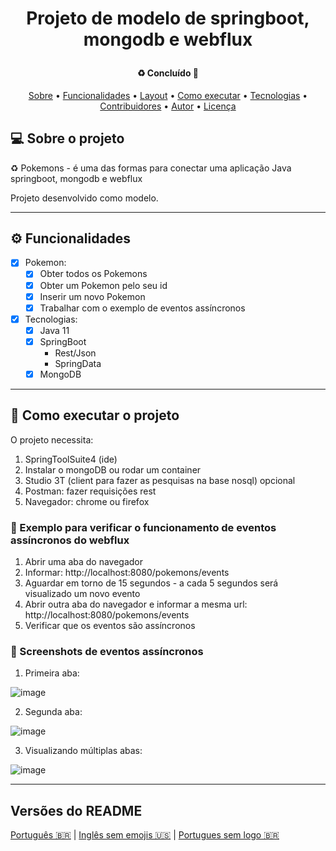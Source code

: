 <h1 align="center">
    <p>Projeto de modelo de springboot, mongodb e webflux</p>
</h1>

<h4 align="center"> 
	♻️ Concluído 🚀 
</h4>

<p align="center">
 <a href="#-sobre-o-projeto">Sobre</a> •
 <a href="#-funcionalidades">Funcionalidades</a> •
 <a href="#-layout">Layout</a> • 
 <a href="#-como-executar-o-projeto">Como executar</a> • 
 <a href="#-tecnologias">Tecnologias</a> • 
 <a href="#-contribuidores">Contribuidores</a> • 
 <a href="#-autor">Autor</a> • 
 <a href="#user-content--licença">Licença</a>
</p>


## 💻 Sobre o projeto

♻️ Pokemons - é uma das formas para conectar uma aplicação Java springboot, mongodb e webflux

Projeto desenvolvido como modelo.

---

## ⚙️ Funcionalidades

- [x] Pokemon:
  - [x] Obter todos os Pokemons
  - [x] Obter um Pokemon pelo seu id
  - [x] Inserir um novo Pokemon
  - [x] Trabalhar com o exemplo de eventos assíncronos

- [x] Tecnologias:
  - [x] Java 11
  - [x] SpringBoot
    - Rest/Json
    - SpringData
  - [x] MongoDB

---

## 🚀 Como executar o projeto

O projeto necessita:
1. SpringToolSuite4 (ide)
2. Instalar o mongoDB ou rodar um container
3. Studio 3T (client para fazer as pesquisas na base nosql) opcional
4. Postman: fazer requisições rest
5. Navegador: chrome ou firefox

### 🚀 Exemplo para verificar o funcionamento de eventos assíncronos do webflux

1. Abrir uma aba do navegador
2. Informar: http://localhost:8080/pokemons/events
3. Aguardar em torno de 15 segundos - a cada 5 segundos será visualizado um novo evento
4. Abrir outra aba do navegador e informar a mesma url: http://localhost:8080/pokemons/events
5. Verificar que os eventos são assíncronos

### 🚀 Screenshots de eventos assíncronos
1. Primeira aba:

![image](https://user-images.githubusercontent.com/1674340/112302200-dd98b180-8cab-11eb-8b17-2658d3ea26ac.png)

2. Segunda aba:

![image](https://user-images.githubusercontent.com/1674340/112302418-1e90c600-8cac-11eb-9318-a65328d189ad.png)

3. Visualizando múltiplas abas:

![image](https://user-images.githubusercontent.com/1674340/112302508-39633a80-8cac-11eb-9280-71f25f7f229d.png)

---

##  Versões do README

[Português 🇧🇷](./README.md)  |  [Inglês sem emojis 🇺🇸](./README-en.md) | [Portugues sem logo  🇧🇷](./README-sem-logo.md) 
